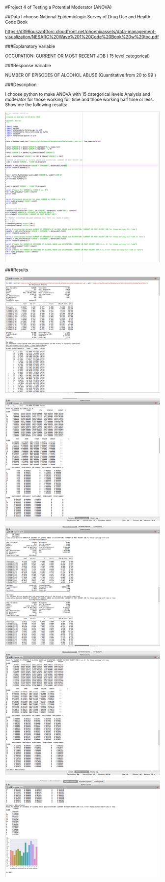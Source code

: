 #Project 4 of Testing a Potential Moderator (ANOVA)

##Data
I choose National Epidemiologic Survey of Drug Use and Health Code Book

https://d396qusza40orc.cloudfront.net/phoenixassets/data-management-visualization/NESARC%20Wave%201%20Code%20Book%20w%20toc.pdf

###Explanatory Variable

OCCUPATION: CURRENT OR MOST RECENT JOB ( 15 level categorical)

###Response Variable

NUMBER OF EPISODES OF ALCOHOL ABUSE (Quantitative from 20 to 99 ) 

###Description

I choose python to make ANOVA with 15 categorical levels Analysis and moderator for those working full time and those working half time or less. Show me the following results:

![alt tag](https://github.com/marlonsvl/project4_DataAnalysisTools/blob/master/images/img1.png) 

###Results

![alt tag](https://github.com/marlonsvl/project4_DataAnalysisTools/blob/master/images/img2.png)

![alt tag](https://github.com/marlonsvl/project4_DataAnalysisTools/blob/master/images/img3.png)

![alt tag](https://github.com/marlonsvl/project4_DataAnalysisTools/blob/master/images/img4.png)

![alt tag](https://github.com/marlonsvl/project4_DataAnalysisTools/blob/master/images/img5.png)

![alt tag](https://github.com/marlonsvl/project4_DataAnalysisTools/blob/master/images/img6.png)


